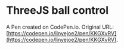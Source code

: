 # ThreeJS ball control

A Pen created on CodePen.io. Original URL: [https://codepen.io/linyejoe2/pen/KKGXvRV](https://codepen.io/linyejoe2/pen/KKGXvRV).

